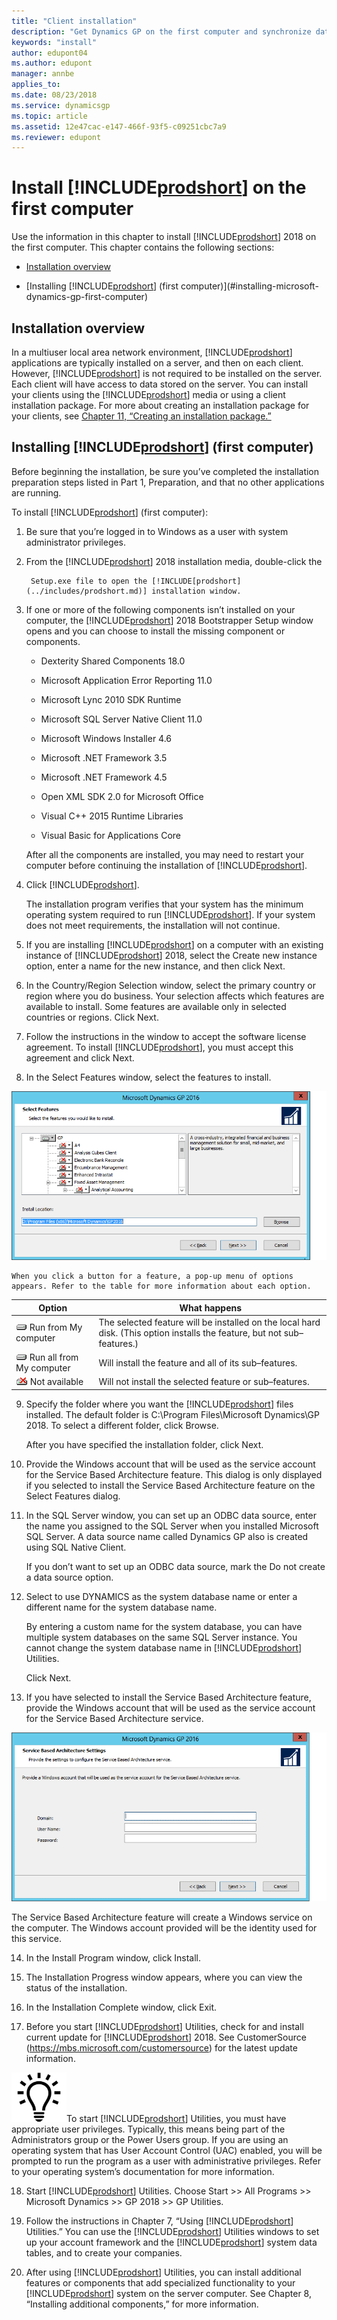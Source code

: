 ```yaml
---
title: "Client installation"
description: "Get Dynamics GP on the first computer and synchronize data with the server."
keywords: "install"
author: edupont04
ms.author: edupont
manager: annbe
applies_to: 
ms.date: 08/23/2018
ms.service: dynamicsgp
ms.topic: article
ms.assetid: 12e47cac-e147-466f-93f5-c09251cbc7a9
ms.reviewer: edupont
---
```

### 

# Install [!INCLUDE[prodshort](../includes/prodshort.md)] on the first computer

Use the information in this chapter to install [!INCLUDE[prodshort](../includes/prodshort.md)] 2018 on the first computer. This chapter contains the following sections:

-   [Installation overview](#installation-overview)  

-   [Installing [!INCLUDE[prodshort](../includes/prodshort.md)] (first computer)](#installing-microsoft-dynamics-gp-first-computer)  

## Installation overview

In a multiuser local area network environment, [!INCLUDE[prodshort](../includes/prodshort.md)] applications are typically installed on a server, and then on each client. However, [!INCLUDE[prodshort](../includes/prodshort.md)] is not required to be installed on the server. Each client will have access to data stored on the server. You can install your clients using the [!INCLUDE[prodshort](../includes/prodshort.md)] media or using a client installation package. For more about creating an installation package for your clients, see [Chapter 11, “Creating an installation package.”](#_Creating_an_installation_1)  

## Installing [!INCLUDE[prodshort](../includes/prodshort.md)] (first computer)

Before beginning the installation, be sure you’ve completed the installation preparation steps listed in Part 1, Preparation, and that no other applications are running.

To install [!INCLUDE[prodshort](../includes/prodshort.md)] (first computer):

1. Be sure that you’re logged in to Windows as a user with system administrator privileges.

2. From the [!INCLUDE[prodshort](../includes/prodshort.md)] 2018 installation media, double-click the

        Setup.exe file to open the [!INCLUDE[prodshort](../includes/prodshort.md)] installation window.

3. If one or more of the following components isn’t installed on your computer, the [!INCLUDE[prodshort](../includes/prodshort.md)] 2018 Bootstrapper Setup window opens and you can choose to install the missing component or components.

    -   Dexterity Shared Components 18.0

    -   Microsoft Application Error Reporting 11.0

    -   Microsoft Lync 2010 SDK Runtime

    -   Microsoft SQL Server Native Client 11.0

    -   Microsoft Windows Installer 4.6

    -   Microsoft .NET Framework 3.5

    -   Microsoft .NET Framework 4.5

    -   Open XML SDK 2.0 for Microsoft Office

    -   Visual C++ 2015 Runtime Libraries

    -   Visual Basic for Applications Core

    After all the components are installed, you may need to restart your computer before continuing the installation of [!INCLUDE[prodshort](../includes/prodshort.md)].

4. Click [!INCLUDE[prodshort](../includes/prodshort.md)].

    The installation program verifies that your system has the minimum operating system required to run [!INCLUDE[prodshort](../includes/prodshort.md)]. If your system does not meet requirements, the installation will not continue.

5. If you are installing [!INCLUDE[prodshort](../includes/prodshort.md)] on a computer with an existing instance of [!INCLUDE[prodshort](../includes/prodshort.md)] 2018, select the Create new instance option, enter a name for the new instance, and then click Next.

6. In the Country/Region Selection window, select the primary country or region where you do business. Your selection affects which features are available to install. Some features are available only in selected countries or regions. Click Next.

7. Follow the instructions in the window to accept the software license agreement. To install [!INCLUDE[prodshort](../includes/prodshort.md)], you must accept this agreement and click Next.

8. In the Select Features window, select the features to install.

![choose the features to add or remove](media/add-remove-features.png "Feature selector")  

    When you click a button for a feature, a pop-up menu of options appears. Refer to the table for more information about each option.

| Option                                                                         | What happens                                                                                                             |
|--------------------------------------------------------------------------------|--------------------------------------------------------------------------------------------------------------------------|
| ![component icon](media/installed-component.png "Component icon") Run from My computer     | The selected feature will be installed on the local hard disk. (This option installs the feature, but not sub–features.) |  
| ![component icon](media/installed-component.png "Component icon") Run all from My computer | Will install the feature and all of its sub–features.                                                                    |  
| ![component icon](media/not-installed-component.png "Component icon") Not available            | Will not install the selected feature or sub–features.                                                                   |  

9. Specify the folder where you want the [!INCLUDE[prodshort](../includes/prodshort.md)] files installed. The default folder is C:\\Program Files\\Microsoft Dynamics\\GP 2018. To select a different folder, click Browse.

    After you have specified the installation folder, click Next.

10. Provide the Windows account that will be used as the service account for the Service Based Architecture feature. This dialog is only displayed if you selected to install the Service Based Architecture feature on the Select Features dialog.

11. In the SQL Server window, you can set up an ODBC data source, enter the name you assigned to the SQL Server when you installed Microsoft SQL Server. A data source name called Dynamics GP also is created using SQL Native Client.

    If you don’t want to set up an ODBC data source, mark the Do not create a data source option.

12. Select to use DYNAMICS as the system database name or enter a different name for the system database name.

    By entering a custom name for the system database, you can have multiple system databases on the same SQL Server instance. You cannot change the system database name in [!INCLUDE[prodshort](../includes/prodshort.md)] Utilities.

    Click Next.

13. If you have selected to install the Service Based Architecture feature, provide the Windows account that will be used as the service account for the Service Based Architecture service.

![login screen for service based architecture service](media/service-based-architecture-login.png "Login screen")  

The Service Based Architecture feature will create a Windows service on the computer. The Windows account provided will be the identity used for this service.

14. In the Install Program window, click Install.

15. The Installation Progress window appears, where you can view the status of the installation.

16. In the Installation Complete window, click Exit.

17. Before you start [!INCLUDE[prodshort](../includes/prodshort.md)] Utilities, check for and install current update for [!INCLUDE[prodshort](../includes/prodshort.md)] 2018. See CustomerSource (<https://mbs.microsoft.com/customersource>) for the latest update information.

![displays a lightbulb to indication tips and tricks](media/lightbulb.png "Lightbulb symbol")To start [!INCLUDE[prodshort](../includes/prodshort.md)] Utilities, you must have appropriate user privileges. Typically, this means being part of the Administrators group or the Power Users group. If you are using an operating system that has User Account Control (UAC) enabled, you will be prompted to run the program as a user with administrative privileges. Refer to your operating system’s documentation for more information.  

18. Start [!INCLUDE[prodshort](../includes/prodshort.md)] Utilities. Choose Start &gt;&gt; All Programs &gt;&gt; Microsoft Dynamics &gt;&gt; GP 2018 &gt;&gt; GP Utilities.

19. Follow the instructions in Chapter 7, “Using [!INCLUDE[prodshort](../includes/prodshort.md)] Utilities.” You can use the [!INCLUDE[prodshort](../includes/prodshort.md)] Utilities windows to set up your account framework and the [!INCLUDE[prodshort](../includes/prodshort.md)] system data tables, and to create your companies.

20. After using [!INCLUDE[prodshort](../includes/prodshort.md)] Utilities, you can install additional features or components that add specialized functionality to your [!INCLUDE[prodshort](../includes/prodshort.md)] system on the server computer. See Chapter 8, “Installing additional components,” for more information.
